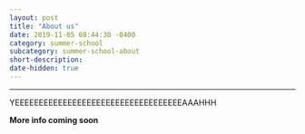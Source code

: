 ```yaml
---
layout: post
title: "About us"
date: 2019-11-05 08:44:38 -0400
category: summer-school
subcategory: summer-school-about
short-description:
date-hidden: true
---
```


-----

YEEEEEEEEEEEEEEEEEEEEEEEEEEEEEEEEEEEAAAHHH

**More info coming soon**
